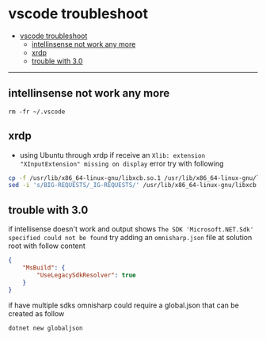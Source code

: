 # vscode troubleshoot

<!-- TOC -->
- [vscode troubleshoot](#vscode-troubleshoot)
  * [intellinsense not work any more](#intellinsense-not-work-any-more)
  * [xrdp](#xrdp)
  * [trouble with 3.0](#trouble-with-30)
<!-- TOCEND -->

<hr/>

## intellinsense not work any more

```
rm -fr ~/.vscode
```

## xrdp

- using Ubuntu through xrdp if receive an `Xlib: extension "XInputExtension" missing on display` error try with following

```sh
cp -f /usr/lib/x86_64-linux-gnu/libxcb.so.1 /usr/lib/x86_64-linux-gnu/libxcb.so.1.orig
sed -i 's/BIG-REQUESTS/_IG-REQUESTS/' /usr/lib/x86_64-linux-gnu/libxcb.so.1
```

## trouble with 3.0

if intellisense doesn't work and output shows `The SDK 'Microsoft.NET.Sdk' specified could not be found` try adding an `omnisharp.json` file at solution root with follow content

```json
{
    "MsBuild": {
        "UseLegacySdkResolver": true
    }
}
```

if have multiple sdks omnisharp could require a global.json that can be created as follow

```sh
dotnet new globaljson
```

